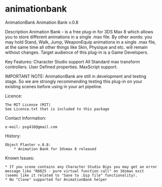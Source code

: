animationbank
=============

AnimationBank
Animation Bank v.0.8


Description
	Animation Bank - is a free plug-in for 3DS Max 8 which allows you to store different animations in a single .max file. 
	By other words: you may hold Stand, Walk, Jump, WeaponEquip animations in a single .max file, at the same time all other things like Skin, Physique and etc. will remain without changes.
	Target audience of this plug-in is a Game Developers. 

Key Features:
	Character Studio support
	All Standard max transform controllers.
	User Defined properties.
	MaxScript support.

IMPORTANT NOTE:
	AnimationBank are still in development and testing stage. So we are strongly recommending testing this plug-in on your existing scenes before using in your art pipeline.

Licence:

	The MIT License (MIT)
	See Licence.txt that is included to this package

Contact Information:

	e-mail: psg416@gmail.com

History:

	Object Planter v.0.8:
		* Animation Bank for 3dsmax 8 released

Known Issues:
	
	* If you scene contains any Character Studio Bips you may get an error message like "R6025 - pure virtual function call" on 3dsmax exit (seems like it related to "Save to .bip file" functionality).
	* No "Clone" supported for AnimationBank helper

